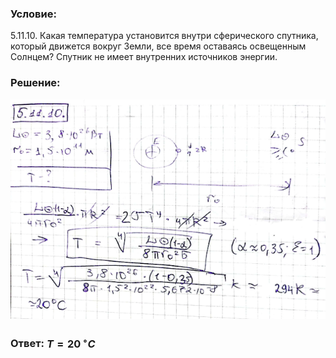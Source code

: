 ###  Условие:

$5.11.10.$ Какая температура установится внутри сферического спутника, который движется вокруг Земли, все время оставаясь освещенным Солнцем? Спутник не имеет внутренних источников энергии.

###  Решение:

![|639x446, 67%](../../img/5.11.10/10.png)

###  Ответ: $T = 20 \,^{\circ}C$